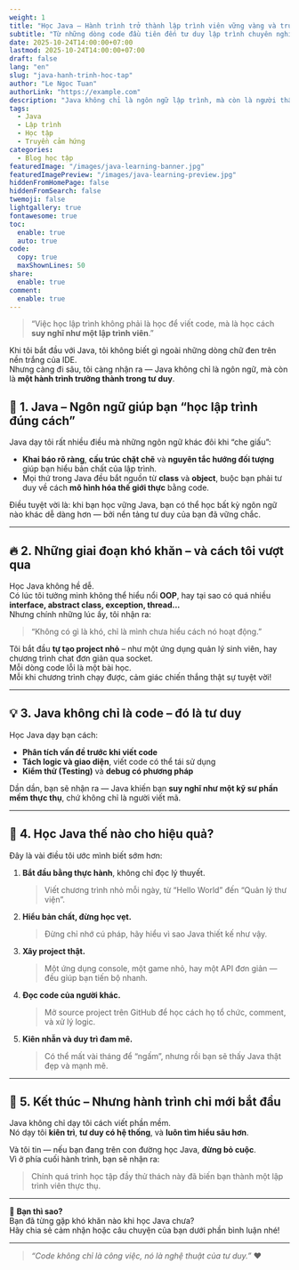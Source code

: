 ```yaml
---
weight: 1
title: "Học Java – Hành trình trở thành lập trình viên vững vàng và truyền cảm hứng"
subtitle: "Từ những dòng code đầu tiên đến tư duy lập trình chuyên nghiệp"
date: 2025-10-24T14:00:00+07:00
lastmod: 2025-10-24T14:00:00+07:00
draft: false
lang: "en"
slug: "java-hanh-trinh-hoc-tap"
author: "Le Ngoc Tuan"
authorLink: "https://example.com"
description: "Java không chỉ là ngôn ngữ lập trình, mà còn là người thầy dạy bạn kiên nhẫn, tư duy logic và đam mê học hỏi."
tags:
  - Java
  - Lập trình
  - Học tập
  - Truyền cảm hứng
categories:
  - Blog học tập
featuredImage: "/images/java-learning-banner.jpg"
featuredImagePreview: "/images/java-learning-preview.jpg"
hiddenFromHomePage: false
hiddenFromSearch: false
twemoji: false
lightgallery: true
fontawesome: true
toc:
  enable: true
  auto: true
code:
  copy: true
  maxShownLines: 50
share:
  enable: true
comment:
  enable: true
---
```


> “Việc học lập trình không phải là học để viết code, mà là học cách **suy nghĩ như một lập trình viên**.”  

Khi tôi bắt đầu với Java, tôi không biết gì ngoài những dòng chữ đen trên nền trắng của IDE.  
Nhưng càng đi sâu, tôi càng nhận ra — Java không chỉ là ngôn ngữ, mà còn là **một hành trình trưởng thành trong tư duy**.

<!--more-->

## 🌱 1. Java – Ngôn ngữ giúp bạn “học lập trình đúng cách”

Java dạy tôi rất nhiều điều mà những ngôn ngữ khác đôi khi “che giấu”:  
- **Khai báo rõ ràng**, **cấu trúc chặt chẽ** và **nguyên tắc hướng đối tượng** giúp bạn hiểu bản chất của lập trình.  
- Mọi thứ trong Java đều bắt nguồn từ **class** và **object**, buộc bạn phải tư duy về cách **mô hình hóa thế giới thực** bằng code.  

Điều tuyệt vời là: khi bạn học vững Java, bạn có thể học bất kỳ ngôn ngữ nào khác dễ dàng hơn — bởi nền tảng tư duy của bạn đã vững chắc.

---

## 🔥 2. Những giai đoạn khó khăn – và cách tôi vượt qua

Học Java không hề dễ.  
Có lúc tôi tưởng mình không thể hiểu nổi **OOP**, hay tại sao có quá nhiều **interface, abstract class, exception, thread...**  
Nhưng chính những lúc ấy, tôi nhận ra:  
> “Không có gì là khó, chỉ là mình chưa hiểu cách nó hoạt động.”

Tôi bắt đầu **tự tạo project nhỏ** – như một ứng dụng quản lý sinh viên, hay chương trình chat đơn giản qua socket.  
Mỗi dòng code lỗi là một bài học.  
Mỗi khi chương trình chạy được, cảm giác chiến thắng thật sự tuyệt vời!

---

## 💡 3. Java không chỉ là code – đó là tư duy

Học Java dạy bạn cách:  
- **Phân tích vấn đề trước khi viết code**  
- **Tách logic và giao diện**, viết code có thể tái sử dụng  
- **Kiểm thử (Testing)** và **debug có phương pháp**  

Dần dần, bạn sẽ nhận ra — Java khiến bạn **suy nghĩ như một kỹ sư phần mềm thực thụ**, chứ không chỉ là người viết mã.

---

## 🚀 4. Học Java thế nào cho hiệu quả?

Đây là vài điều tôi ước mình biết sớm hơn:

1. **Bắt đầu bằng thực hành**, không chỉ đọc lý thuyết.  
   > Viết chương trình nhỏ mỗi ngày, từ “Hello World” đến “Quản lý thư viện”.

2. **Hiểu bản chất, đừng học vẹt.**  
   > Đừng chỉ nhớ cú pháp, hãy hiểu vì sao Java thiết kế như vậy.

3. **Xây project thật.**  
   > Một ứng dụng console, một game nhỏ, hay một API đơn giản — đều giúp bạn tiến bộ nhanh.

4. **Đọc code của người khác.**  
   > Mở source project trên GitHub để học cách họ tổ chức, comment, và xử lý logic.

5. **Kiên nhẫn và duy trì đam mê.**  
   > Có thể mất vài tháng để “ngấm”, nhưng rồi bạn sẽ thấy Java thật đẹp và mạnh mẽ.

---

## 🌈 5. Kết thúc – Nhưng hành trình chỉ mới bắt đầu

Java không chỉ dạy tôi cách viết phần mềm.  
Nó dạy tôi **kiên trì**, **tư duy có hệ thống**, và **luôn tìm hiểu sâu hơn**.

Và tôi tin — nếu bạn đang trên con đường học Java, **đừng bỏ cuộc**.  
Vì ở phía cuối hành trình, bạn sẽ nhận ra:  
> Chính quá trình học tập đầy thử thách này đã biến bạn thành một lập trình viên thực thụ.

---

💬 **Bạn thì sao?**  
Bạn đã từng gặp khó khăn nào khi học Java chưa?  
Hãy chia sẻ cảm nhận hoặc câu chuyện của bạn dưới phần bình luận nhé!

---

> _“Code không chỉ là công việc, nó là nghệ thuật của tư duy.”_ ❤️
